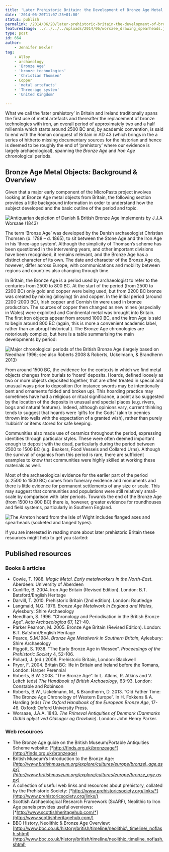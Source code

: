 ```yaml
---
title: 'Later Prehistoric Britain: the Development of Bronze Age Metal Objects'
date: '2014-06-20T11:07:25+01:00'
status: publish
permalink: /2014/06/20/later-prehistoric-britain-the-development-of-bronze-age-metal-objects
featuredImage: ../../../../uploads/2014/06/worsaee_drawing_spearheads.jpg
type: post
id: 664
author:
    - Jennifer Wexler
tag:
    - Alloy
    - archaeology
    - 'Bronze Age'
    - 'bronze technologies'
    - 'Christian Thomsen'
    - Copper
    - 'metal artefacts'
    - 'Three-age system'
    - 'United Kingdom'

---
```

What we call the ‘later prehistory’ in Britain and Ireland traditionally spans the first use of metal artefacts and thereafter the replacement of bronze technologies with iron, an overall period of approximately two and a half millennia which starts around 2500 BC and, by academic convention, is said to end with the Roman conquest of Britain in AD 43 (which brings in the a series of hitherto missing documentary sources for the historian and hence is deemed to be roughly the end of ‘prehistory’ where our evidence is largely archaeological), spanning the *Bronze Age* and *Iron Age* chronological periods.

## Bronze Age Metal Objects: Background & Overview

Given that a major early component of the MicroPasts project involves looking at Bronze Age metal objects from Britain, the following section provides a little background information in order to understand how the subject developed and the basic outline of the period and topic.

![Antiquarian depiction of Danish &amp; British Bronze Age implements by J.J.A Worsaae (1843)](../../../../uploads/2014/06/worsaee_drawing_spearheads.jpg) 

The term ‘Bronze Age’ was developed by the Danish archaeologist Christian Thomsen (b. 1788 – d. 1865), to sit between the Stone Age and the Iron Age in his ‘three-age system’. Although the simplicity of Thomsen’s scheme has been questioned in the intervening years, and other important divisions have been recognised, it remains relevant, and the Bronze Age has a distinct character of its own. The date and character of the Bronze Age do, however, differ across Europe, with communications and mobility between regions and countries also changing through time.

In Britain, the Bronze Age is a period used by archaeologist to refer to the centuries from 2500 to 800 BC. At the start of the period (from 2500 to 2200 BC) only gold and copper were being used, but from 2200 BC bronze was created by mixing (alloying) tin and copper. In the initial period (around 2200-2000 BC), Irish copper and Cornish tin were used in bronze production. The sources of copper then changed as new mines (especially in Wales) were exploited and Continental metal was brought into Britain. The first iron objects appear from around 1000 BC, and the Iron Age is said to begin around 800 BC (again, this is more a convenient academic label, rather than an abrupt historical ). The Bronze Age chronologies are notoriously complex, but here is a table summarising the main developments by period:

![Major chronological periods of the British Bronze Age (largely based on Needham 1996; see also Roberts 2008 &amp; Roberts, Uckelmann, &amp; Brandherm 2013)](../../../../uploads/2014/06/BA-Chronology-Chart-1.jpg) 

From around 1500 BC, the evidence for the contexts in which we find metal objects changes from burials to ‘hoard’ deposits. Hoards, defined loosely as two or more objects deposited together, that are often treated in special and unusual ways prior to deposition (for instance swords may be intentionally bent and ornaments folded and broken up). This hoarding practice may sometimes have had a religious or ritual significance, a point also suggested by the location of the deposits in unusual and special places (e.g. rivers, bogs and natural features). Indeed, although opinions vary, current thinking tends to suggest that hoards were ‘gifts for the Gods’ (akin to pennies thrown into wells with the expectation of a granted wish), rather than purely ‘rubbish’ or items stored for safe keeping.

Communities also made use of ceramics throughout the period, expressing identities through particular styles. These were often deemed important enough to deposit with the dead, particularly during the period between 2500 to 1500 BC (e.g. Beakers, Food Vessels and Collared Urns). Although the survival of organics from this period is rare, there are sufficient examples to know that communities were highly skilled at working these materials as well.

Most of the archaeological evidence for the earlier part of the period (c.2500 to 1500 BC) comes from funerary evidence and monuments and there is little evidence for permanent settlements of any size or scale. This may suggest that communities and populations were still relatively small-scale by comparison with later periods. Towards the end of the Bronze Age (from 1500 to 800 BC) there is, however, greater evidence for roundhouses and field systems, particularly in Southern England.

![The Arreton hoard from the Isle of Wight includes flanged axes and spearheads (socketed and tanged types).](../../../../uploads/2014/06/BM-Arreton-Hoard-at-Franks.jpg)

If you are interested in reading more about later prehistoric Britain these resources might help to get you started:

## Published resources 

### Books &amp; articles

- Cowie, T. 1988. *Magic Metal. Early metalworkers in the North-East*. Aberdeen: University of Aberdeen
- Cunliffe, B. 2004. Iron Age Britain (Revised Edition). London: B.T. Batsford/English Heritage
- Darvill, T. 2010. Prehistoric Britain (2nd edition). London: Routledge
- Langmaid, N.G. 1976. *Bronze Age Metalwork in England and Wales*, Aylesbury: Shire Archaeology
- Needham, S. 1996. “Chronology and Periodisation in the British Bronze Age”. *Acta Archaeologica* 67, 121–40.
- Parker Pearson, M. 2005. Bronze Age Britain (Revised Edition). London: B.T. Batsford/English Heritage
- Pearce, S.M.1984. *Bronze Age Metalwork in Southern Britain*, Aylesbury: Shire Archaeology
- Piggott, S. 1938. “The Early Bronze Age in Wessex”. *Proceedings of the Prehistoric Society* 4, 52-106.
- Pollard, J. (ed.) 2008. Prehistoric Britain, London: Blackwell
- Pryor, F. 2004. Britain BC: life in Britain and Ireland before the Romans, London: Harper Perennial
- Roberts, B.W. 2008. “The Bronze Age”. In L. Atkins, R. Atkins and V. Leitch (eds) *The Handbook of British Archaeology*, 63-93. London: Constable and Robinson
- Roberts, B.W., Uckelmann, M., &amp; Brandherm, D. 2013. “Old Father Time: The Bronze Age Chronology of Western Europe”. In H. Fokkens &amp; A. Harding (eds) *The Oxford Handbook of the European Bronze Age*, 17-46. Oxford: Oxford University Press.
- Worsaae, J.A.A. 1843. *The Primeval Antiquities of Denmark (Danmarks Oldtid oplyst ved Oldsager og Gravhøie)*. London: John Henry Parker.

### Web resources

- The Bronze Age guide on the British Museum/Portable Antiquities Scheme website: [*http://finds.org.uk/bronzeage*](http://finds.org.uk/bronzeage)
- British Museum’s Introduction to the Bronze Age: *[http://www.britishmuseum.org/explore/cultures/europe/bronze\_age.aspx](http://www.britishmuseum.org/explore/cultures/europe/bronze_age.aspx)*
- A collection of useful web links and resources about prehistory, collated by the Prehistoric Society: [*http://www.prehistoricsociety.org/links/*](http://www.prehistoricsociety.org/links/)
- Scottish Archaeological Research Framework (ScARF), Neolithic to Iron Age panels provides useful overviews: [*http://www.scottishheritagehub.com/*](http://www.scottishheritagehub.com/)
- BBC History, Neolithic &amp; Bronze Age Overview: [http://www.bbc.co.uk/history/british/timeline/neolithic\_timeline\_noflash.shtml](http://www.bbc.co.uk/history/british/timeline/neolithic_timeline_noflash.shtml)